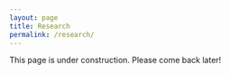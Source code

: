 ```yaml
---
layout: page
title: Research
permalink: /research/
---
```


This page is under construction. Please come back later!